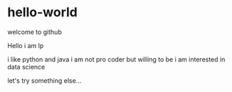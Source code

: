 # hello-world
welcome to github

Hello i am lp

i like python and java
i am not pro coder but willing to be
i am interested in data science

let's try something else...
